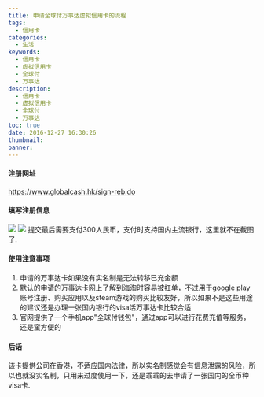 ```yaml
---
title: 申请全球付万事达虚拟信用卡的流程
tags:
  - 信用卡
categories:
  - 生活
keywords:
  - 信用卡
  - 虚拟信用卡
  - 全球付
  - 万事达
description:
  - 信用卡
  - 虚拟信用卡
  - 全球付
  - 万事达
toc: true
date: 2016-12-27 16:30:26
thumbnail:
banner:
---
```


#### 注册网址
https://www.globalcash.hk/sign-reb.do

#### 填写注册信息
![](http://7xtlfa.com1.z0.glb.clouddn.com/%E5%85%A8%E7%90%83%E4%BB%9801.png)
![](http://7xtlfa.com1.z0.glb.clouddn.com/%E5%85%A8%E7%90%83%E4%BB%9802.png)
提交最后需要支付300人民币，支付时支持国内主流银行，这里就不在截图了.
<!-- more -->
#### 使用注意事项
1. 申请的万事达卡如果没有实名制是无法转移已充金额
2. 默认的申请的万事达卡网上了解到海淘时容易被扛单，不过用于google play账号注册、购买应用以及steam游戏的购买比较友好，所以如果不是这些用途的建议还是办理一张国内银行的visa活万事达卡比较合适
3. 官网提供了一个手机app"全球付钱包"，通过app可以进行花费充值等服务，还是蛮方便的

#### 后话
该卡提供公司在香港，不适应国内法律，所以实名制感觉会有信息泄露的风险，所以也就没实名制，只用来过度使用一下，还是乖乖的去申请了一张国内的全币种visa卡.
